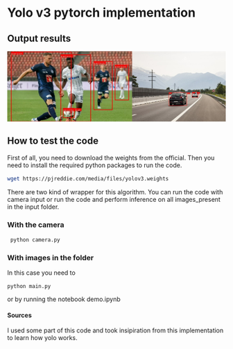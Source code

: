 # Yolo v3 pytorch implementation

## Output results

![alt text](example.jpg)

## How to test the code 

First of all, you need to download the weights from the official. Then you need to install the required python packages to run the code.

```bash
wget https://pjreddie.com/media/files/yolov3.weights
```

There are two kind of wrapper for this algorithm. You can run the code with camera input or run the code and perform inference on all images_present in the input folder.

### With the camera

``` bash
 python camera.py
```

### With images in the folder

In this case you need to 

```
python main.py
```

or by running the notebook demo.ipynb


#### Sources

I used some part of this code and took insipiration from this implementation to learn how yolo works.
